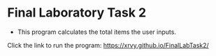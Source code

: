 # Final Laboratory Task 2
- This program calculates the total items the user inputs.

Click the link to run the program:
https://xrvy.github.io/FinalLabTask2/
